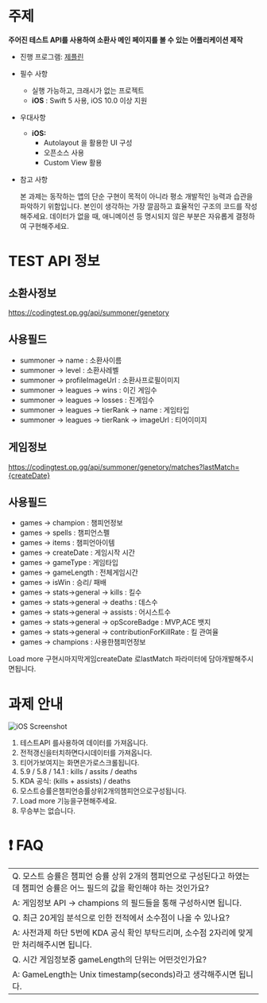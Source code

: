 # 주제

**주어진 테스트 API를 사용하여 소환사 메인 페이지를 볼 수 있는 어플리케이션 제작**

- 진행 프로그램: [제플린](https://app.zeplin.io/project/5e3d3fca05e791b334461f22)

- 필수 사항
  - 실행 가능하고, 크래시가 없는 프로젝트
  - **iOS** : Swift 5 사용, iOS 10.0 이상 지원
- 우대사항
  - **iOS:**
    - Autolayout 을 활용한 UI 구성
    - 오픈소스 사용
    - Custom View 활용
- 참고 사항

  본 과제는 동작하는 앱의 단순 구현이 목적이 아니라 평소 개발적인 능력과 습관을 파악하기 위함입니다. 본인이 생각하는 가장 깔끔하고 효율적인 구조의 코드를 작성해주세요.
  데이터가 없을 때, 애니메이션 등 명시되지 않은 부분은 자유롭게 결정하여 구현해주세요.

# TEST API 정보

## 소환사정보

https://codingtest.op.gg/api/summoner/genetory

## 사용필드

- summoner → name : 소환사이름
- summoner → level : 소환사레벨
- summoner → profileImageUrl : 소환사프로필이미지
- summoner → leagues → wins : 이긴 게임수
- summoner → leagues → losses : 진게임수
- summoner → leagues → tierRank → name : 게임타입
- summoner → leagues → tierRank → imageUrl : 티어이미지

## 게임정보

https://codingtest.op.gg/api/summoner/genetory/matches?lastMatch={createDate}

## 사용필드

- games → champion : 챔피언정보
- games → spells : 챔피언스펠
- games → items : 챔피언아이템
- games → createDate : 게임시작 시간
- games → gameType : 게임타입
- games → gameLength : 전체게임시간
- games → isWin : 승리/ 패배
- games → stats->general → kills : 킬수
- games → stats->general → deaths : 데스수
- games → stats->general → assists : 어시스트수
- games → stats->general → opScoreBadge : MVP,ACE 뱃지
- games → stats->general → contributionForKillRate : 킬 관여율
- games → champions : 사용한챔피언정보

Load more 구현시마지막게임createDate 로lastMatch 파라미터에 담아개발해주시면됩니다.

# 과제 안내

![iOS Screenshot](https://quilled-repair-dc6.notion.site/image/https%3A%2F%2Fs3-us-west-2.amazonaws.com%2Fsecure.notion-static.com%2Fe293ea39-d139-40d2-815f-e11fff25f7cc%2F그림1.jpg?table=block&id=c3c7f24b-5728-47a4-8ac1-e0ab50d16408&spaceId=3f52bf85-e6be-400b-843d-0f36f8055e49&width=880&userId=&cache=v2)

1. 테스트API 를사용하여 데이터를 가져옵니다.
2. 전적갱신을터치하면다시데이터를 가져옵니다.
3. 티어가보여지는 화면은가로스크롤됩니다.
4. 5.9 / 5.8 / 14.1 : kills / assits / deaths
5. KDA 공식: (kills + assists) / deaths
6. 모스트승률은챔피언승률상위2개의챔피언으로구성됩니다.
7. Load more 기능을구현해주세요.
8. 무승부는 없습니다.

# ❗ FAQ

|                                                                                                                               |
| ----------------------------------------------------------------------------------------------------------------------------- |
| Q. 모스트 승률은 챔피언 승률 상위 2개의 챔피언으로 구성된다고 하였는데 챔피언 승률은 어느 필드의 값을 확인해야 하는 것인가요? |
| A: 게임정보 API → champions 의 필드들을 통해 구성하시면 됩니다.                                                               |
| Q. 최근 20게임 분석으로 인한 전적에서 소수점이 나올 수 있나요?                                                                |
| A: 사전과제 하단 5번에 KDA 공식 확인 부탁드리며, 소수점 2자리에 맞게만 처리해주시면 됩니다.                                   |
| Q. 시간 게임정보중 gameLength의 단위는 어떤것인가요?                                                                          |
| A: GameLength는 Unix timestamp(seconds)라고 생각해주시면 됩니다.                                                              |
